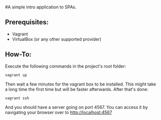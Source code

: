 #A simple intro application to SPAs.

## Prerequisites:
* Vagrant
* VirtualBox (or any other supported provider)

## How-To:
Execute the following commands in the project's root folder:

    vagrant up
Then wait a few minutes for the vagrant box to be installed. This might take a long time the first time but will be faster afterwards.
After that's done:

    vagrant ssh

And you should have a server going on port 4567. You can access it by navigating your browser over to
[http://localhost:4567](http://localhost:4567)
